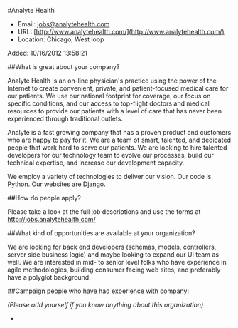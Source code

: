 
#Analyte Health

* Email: [jobs@analytehealth.com](mailto:jobs@analytehealth.com)
* URL: [http://www.analytehealth.com/](http://www.analytehealth.com/)
* Location: Chicago, West loop

Added: 10/16/2012 13:58:21

##What is great about your company?

Analyte Health is an on-line physician's practice using the power of the Internet to create convenient, private, and patient-focused medical care for our patients. We use our national footprint for coverage, our focus on specific conditions, and our access to top-flight doctors and medical resources to provide our patients with a level of care that has never been experienced through traditional outlets. 



Analyte is a fast growing company that has a proven product and customers who are happy to pay for it. We are a team of smart, talented, and dedicated people that work hard to serve our patients. We are looking to hire talented developers for our technology team to evolve our processes, build our technical expertise, and increase our development capacity.



We employ a variety of technologies to deliver our vision. Our code is Python. Our websites are Django.

##How do people apply?

Please take a look at the full job descriptions and use the forms at http://jobs.analytehealth.com/ 

##What kind of opportunities are available at your organization?

We are looking for back end developers (schemas, models, controllers, server side business logic) and maybe looking to expand our UI team as well. We are interested in mid- to senior level folks who have experience in agile methodologies, building consumer facing web sites, and preferably have a polyglot background.

##Campaign people who have had experience with company:

*(Please add yourself if you know anything about this organization)*

* 


    